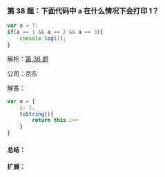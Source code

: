 ### 第 38 题：下面代码中 a 在什么情况下会打印 1？

```js
var a = ?;
if(a == 1 && a == 2 && a == 3){
 	console.log(1);
}
```

解析：[第 38 题](https://github.com/Advanced-Frontend/Daily-Interview-Question/issues/57)

公司：京东

解答：


```javascript
var a = {
	i: 1,
	toString(){
		return this.i++
	}
}
```

#### 总结：



#### 扩展：



